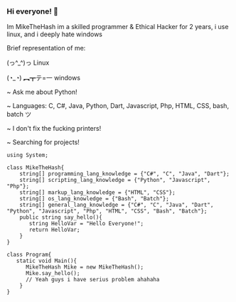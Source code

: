 ### Hi everyone! 👋
Im MikeTheHash im a skilled programmer & Ethical Hacker for 2 years, i use linux, and i deeply hate windows


Brief representation of me:





(っ^_^)っ Linux






(◔_◔) ︻┳テ=一 windows



~ Ask me about Python! 

~ Languages: C, C#, Java, Python, Dart, Javascript, Php, HTML, CSS, bash, batch ツ

~ I don't fix the fucking printers! 

~ Searching for projects!

    using System;

    class MikeTheHash{
        string[] programming_lang_knowledge = {"C#", "C", "Java", "Dart"};
        string[] scripting_lang_knowledge = {"Python", "Javascript", "Php"};
        string[] markup_lang_knowledge = {"HTML", "CSS"};
        string[] os_lang_knowledge = {"Bash", "Batch"};
        string[] general_lang_knowledge = {"C#", "C", "Java", "Dart", "Python", "Javascript", "Php", "HTML", "CSS", "Bash", "Batch"};
        public string say_hello(){
           string HelloVar = "Hello Everyone!";
           return HelloVar;
        }
    }
    
    class Program{
       static void Main(){
          MikeTheHash Mike = new MikeTheHash();
          Mike.say_hello();
          // Yeah guys i have serius problem ahahaha
        }
    }
